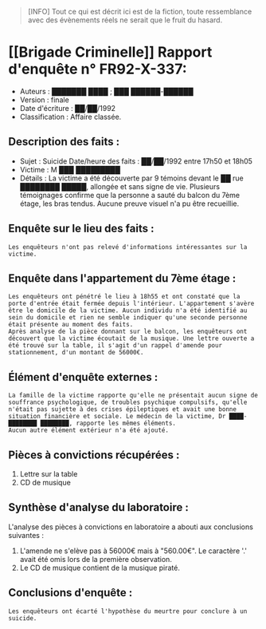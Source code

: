 > [INFO] Tout ce qui est décrit ici est de la fiction, toute ressemblance avec des évènements réels ne serait que le fruit du hasard.

# [[Brigade Criminelle]] Rapport d'enquête n° FR92-X-337:
- Auteurs : ███████ ████ ; ███ ██████-██████
- Version : finale
- Date d'écriture : ██/██/1992
- Classification : Affaire classée.

## Description des faits : 
- Sujet : Suicide
Date/heure des faits : ██/██/1992 entre 17h50 et 18h05
- Victime : M ███ █████████
- Détails :   La victime a été découverte par 9 témoins devant le ██ rue ████████ █████, allongée et sans signe de vie. Plusieurs témoignages confirme que la personne a sauté du balcon du 7ème étage, les bras tendus. Aucune preuve visuel n'a pu être recueillie.

## Enquête sur le lieu des faits :
    Les enquêteurs n'ont pas relevé d'informations intéressantes sur la victime.

## Enquête dans l'appartement du 7ème étage :
    Les enquêteurs ont pénétré le lieu à 18h55 et ont constaté que la porte d'entrée était fermée depuis l'intérieur. L'appartement s'avère être le domicile de la victime. Aucun individu n'a été identifié au sein du domicile et rien ne semble indiquer qu'une seconde personne était présente au moment des faits.
    Après analyse de la pièce donnant sur le balcon, les enquêteurs ont découvert que la victime écoutait de la musique. Une lettre ouverte a été trouvé sur la table, il s'agit d'un rappel d'amende pour stationnement, d'un montant de 56000€.

## Élément d'enquête externes :
    La famille de la victime rapporte qu'elle ne présentait aucun signe de souffrance psychologique, de troubles psychique compulsifs, qu'elle n'était pas sujette à des crises épileptiques et avait une bonne situation financière et sociale. Le médecin de la victime, Dr ████-████████ ████████, rapporte les mêmes éléments.
    Aucun autre élément extérieur n'a été ajouté.

## Pièces à convictions récupérées :
1. Lettre sur la table
2. CD de musique

## Synthèse d'analyse du laboratoire :
L'analyse des pièces à convictions en laboratoire a abouti aux conclusions suivantes :
1. L'amende ne s'elève pas à 56000€ mais à "560.00€". Le caractère '.' avait été omis lors de la première observation.
2. Le CD de musique contient de la musique piraté.

## Conclusions d'enquête :
    Les enquêteurs ont écarté l'hypothèse du meurtre pour conclure à un suicide.